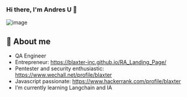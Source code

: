 ### Hi there, I'm Andres U 👋

![image](https://github.com/andresguc1/andresguc1/assets/45315469/41298324-4043-4d92-93b6-9fd118317a3e)

## 💬 About me

- QA Engineer
- Entrepreneur: <https://blaxter-inc.github.io/RA_Landing_Page/>
- Pentester and security enthusiastic: <https://www.wechall.net/profile/blaxter> 
- Javascript passionate: <https://www.hackerrank.com/profile/blaxter> 
- I’m currently learning Langchain and IA
